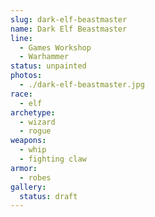 ```yaml
---
slug: dark-elf-beastmaster
name: Dark Elf Beastmaster
line:
  - Games Workshop
  - Warhammer
status: unpainted
photos:
  - ./dark-elf-beastmaster.jpg
race:
  - elf
archetype:
  - wizard
  - rogue
weapons:
  - whip
  - fighting claw
armor:
  - robes
gallery:
  status: draft
---
```

